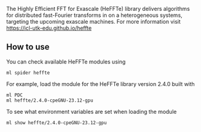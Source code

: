 The Highly Efficient FFT for Exascale (HeFFTe) library delivers algorithms for distributed fast-Fourier transforms in on a heterogeneous systems, targeting the upcoming exascale machines. For more information visit https://icl-utk-edu.github.io/heffte

## How to use

You can check available HeFFTe modules using
```
ml spider heffte
```
For example, load the module for the HeFFTe library version 2.4.0
built with
```
ml PDC
ml heffte/2.4.0-cpeGNU-23.12-gpu
```
To see what environment variables are set when loading the module
```
ml show heffte/2.4.0-cpeGNU-23.12-gpu
```